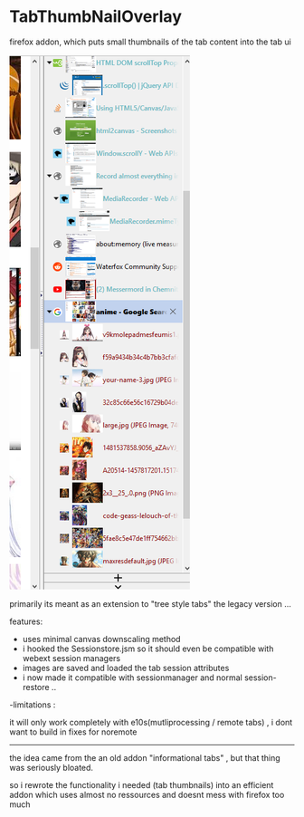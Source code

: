 # TabThumbNailOverlay
firefox addon, which puts small thumbnails of the tab content into the tab ui 


![GitHub Logo](screenShot.png)

primarily its meant as an extension to "tree style tabs" the legacy version ...

features:


- uses minimal canvas downscaling method 
- i hooked the Sessionstore.jsm so it should even be compatible with webext session managers 
- images are saved and loaded the tab session attributes 
- i now made it compatible with sessionmanager and normal session-restore .. 


-limitations :

it will only work completely with e10s(mutliprocessing / remote tabs) , i dont want to build in fixes for noremote 

---

the idea came from the an old addon "informational tabs" , but that thing was seriously bloated.

so i rewrote the functionality i needed (tab thumbnails) into an efficient addon which uses almost no ressources and doesnt mess with firefox too much 
